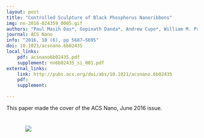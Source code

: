 ```yaml
---
layout: post
title: "Controlled Sculpture of Black Phosphorus Nanoribbons"
img: nn-2016-024359_0005.gif
authors: "Paul Masih Das*, Gopinath Danda*, Andrew Cupo*, William M. Parkin, Liangbo Liang, Neerav Kharche, Xi Ling, Shengxi Huang, Mildred S. Dresselhaus, Vincent Meunier, and Marija Drndić"
journal: ACS Nano
info: "2016, 10 (6), pp 5687–5695"
doi: 10.1021/acsnano.6b02435
local_links:
    pdf: acsnano6b02435.pdf
    supplement: nn6b02435_si_001.pdf
external_links:
    link: http://pubs.acs.org/doi/abs/10.1021/acsnano.6b02435
    pdf:
    supplement:

---
```


This paper made the cover of the ACS Nano, June 2016 issue.

<figure class="hide-for-small" style="float: left; padding: 10px; width: 410px;">
  <img src="{{site.baseurl}}/{{site.img_path}}/ancac3_v010i006.jpg">
</figure>

<!--more-->
